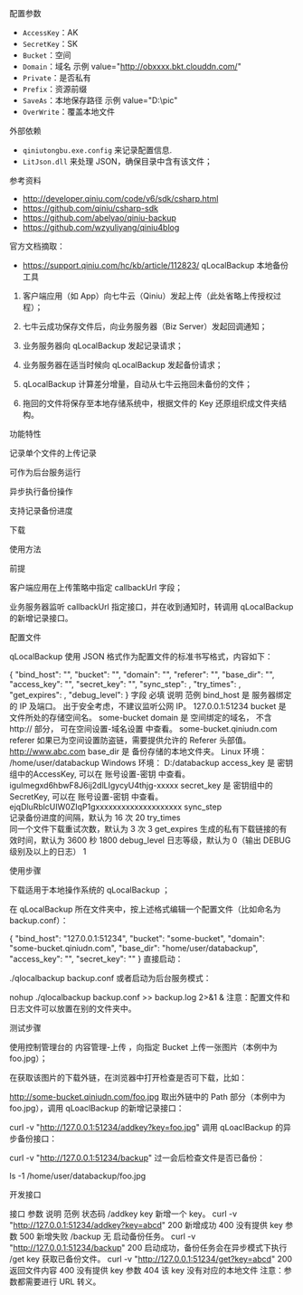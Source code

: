 
 配置参数
+ `AccessKey`：AK
+ `SecretKey`：SK
+ `Bucket`：空间
+ `Domain`：域名 示例  value="http://obxxxx.bkt.clouddn.com/"
+ `Private`：是否私有
+ `Prefix`：资源前缀
+ `SaveAs`：本地保存路径 示例 value="D:\pic\"
+ `OverWrite`：覆盖本地文件

外部依赖
+  `qiniutongbu.exe.config` 来记录配置信息.
+  `LitJson.dll` 来处理 JSON，确保目录中含有该文件；


参考资料
+ http://developer.qiniu.com/code/v6/sdk/csharp.html
+ https://github.com/qiniu/csharp-sdk
+ https://github.com/abelyao/qiniu-backup
+ https://github.com/wzyuliyang/qiniu4blog


官方文档摘取：
+ https://support.qiniu.com/hc/kb/article/112823/
qLocalBackup 本地备份工具
1. 客户端应用（如 App）向七牛云（Qiniu）发起上传（此处省略上传授权过程）；

2. 七牛云成功保存文件后，向业务服务器（Biz Server）发起回调通知；

3. 业务服务器向 qLocalBackup 发起记录请求；

4. 业务服务器在适当时候向 qLocalBackup 发起备份请求；

5. qLocalBackup 计算差分增量，自动从七牛云拖回未备份的文件；

6. 拖回的文件将保存至本地存储系统中，根据文件的 Key 还原组织成文件夹结构。


功能特性

记录单个文件的上传记录

可作为后台服务运行

异步执行备份操作

支持记录备份进度


下载


使用方法


前提

客户端应用在上传策略中指定 callbackUrl 字段；

业务服务器监听 callbackUrl 指定接口，并在收到通知时，转调用 qLocalBackup 的新增记录接口。


配置文件

qLocalBackup 使用 JSON 格式作为配置文件的标准书写格式，内容如下：

{
    "bind_host":    "<BindHost      string>",
    "bucket":       "<Bucket        string>",
    "domain":       "<Domain        string>",
    "referer":      "<Referer       string>",
    "base_dir":     "<BaseDir       string>",
    "access_key":   "<AccessKey     string>",
    "secret_key":   "<SecretKey     string>",
    "sync_step":     <SyncStep      int64>,
    "try_times":     <TryTimes      int64>,
    "get_expires":   <GetExpires    int64>,
    "debug_level":   <DebugLevel    int64>
}
字段	必填	说明	范例
bind_host	是	服务器绑定的 IP 及端口。
出于安全考虑，不建议监听公网 IP。	127.0.0.1:51234
bucket	是	文件所处的存储空间名。	some-bucket
domain	是	空间绑定的域名， 不含 http:// 部分， 可在空间设置-域名设置 中查看。	some-bucket.qiniudn.com
referer	
如果已为空间设置防盗链，需要提供允许的 Referer 头部值。	http://www.abc.com
base_dir	是	备份存储的本地文件夹。	Linux 环境：
/home/user/databackup
Windows 环境：
D:/databackup
access_key	是	密钥组中的AccessKey, 可以在 账号设置-密钥 中查看。	iguImegxd6hbwF8J6ij2dlLIgycyU4thjg-xxxxx
secret_key	是	密钥组中的SecretKey, 可以在 账号设置-密钥 中查看。	ejqDluRblcUIW0ZIqP1gxxxxxxxxxxxxxxxxxxxx
sync_step	
记录备份进度的间隔，默认为 16 次	20
try_times	
同一个文件下载重试次数，默认为 3 次	3
get_expires	
生成的私有下载链接的有效时间，默认为 3600 秒	1800
debug_level	
日志等级，默认为 0（输出 DEBUG 级别及以上的日志）	1

使用步骤

下载适用于本地操作系统的 qLocalBackup ；

在 qLocalBackup 所在文件夹中，按上述格式编辑一个配置文件（比如命名为 backup.conf）：

{
    "bind_host":    "127.0.0.1:51234",
    "bucket":       "some-bucket",
    "domain":       "some-bucket.qiniudn.com",
    "base_dir":     "home/user/databackup",
    "access_key":   "<AccessKey>",
    "secret_key":   "<SecretKey>"
}
直接启动：

./qlocalbackup backup.conf
或者启动为后台服务模式：

nohup ./qlocalbackup backup.conf >> backup.log 2>&1 &
注意：配置文件和日志文件可以放置在别的文件夹中。


测试步骤

使用控制管理台的 内容管理-上传 ，向指定 Bucket 上传一张图片（本例中为 foo.jpg）；

在获取该图片的下载外链，在浏览器中打开检查是否可下载，比如：

http://some-bucket.qiniudn.com/foo.jpg
取出外链中的 Path 部分（本例中为 foo.jpg），调用 qLoaclBackup 的新增记录接口：

curl -v "http://127.0.0.1:51234/addkey?key=foo.jpg"
调用 qLoaclBackup 的异步备份接口：

curl -v "http://127.0.0.1:51234/backup"
过一会后检查文件是否已备份：

ls -1 /home/user/databackup/foo.jpg

开发接口

接口	参数	说明	范例	状态码
/addkey	key	新增一个 key。	curl -v "http://127.0.0.1:51234/addkey?key=abcd"	200 新增成功
400 没有提供 key 参数
500 新增失败
/backup	无	启动备份任务。	curl -v "http://127.0.0.1:51234/backup"	200 启动成功，备份任务会在异步模式下执行
/get	key	获取已备份文件。	curl -v "http://127.0.0.1:51234/get?key=abcd"	200 返回文件内容
400 没有提供 key 参数
404 该 key 没有对应的本地文件
注意：参数都需要进行 URL 转义。



